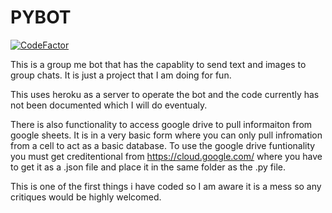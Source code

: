 # PYBOT
[![CodeFactor](https://www.codefactor.io/repository/github/k-no4/pybot/badge/master?s=ec69903bc32135f7513d1cd464b0645cbed2fab1)](https://www.codefactor.io/repository/github/k-no4/pybot/overview/master)

This is a group me bot that has the capablity to send text and images to group chats. It is just a project that I am doing for fun.

This uses heroku as a server to operate the bot and the code currently has not been documented which I will do eventualy.

There is also functionality to access google drive to pull informaiton from google sheets. It is in a very basic form where you can only pull infromation from a cell to act as a basic database. To use the google drive funtionality you must get creditentional from https://cloud.google.com/ where you have to get it as a .json file and place it in the same folder as the .py file.

This is one of the first things i have coded so I am aware it is a mess so any critiques would be highly welcomed.


